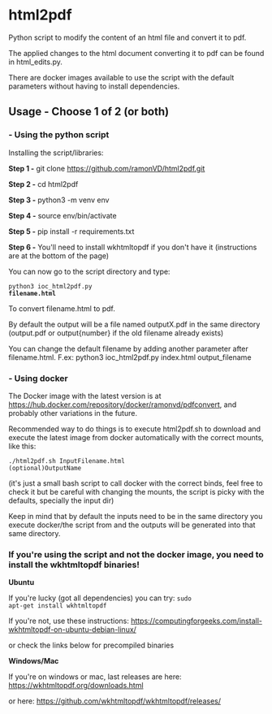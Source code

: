 # html2pdf
Python script to modify the content of an html file and convert it to pdf. 

The applied changes to the html document converting it to pdf can be found in html_edits.py.

There are docker images available to use the script with the default parameters without having to install dependencies.

## Usage - Choose 1 of 2 (or both)

### - Using the python script

Installing the script/libraries:

**Step 1 -** git clone https://github.com/ramonVD/html2pdf.git

**Step 2 -** cd html2pdf

**Step 3 -** python3 -m venv env

**Step 4 -** source env/bin/activate

**Step 5 -** pip install -r requirements.txt

**Step 6 -** You'll need to install wkhtmltopdf if you don't have it (instructions are at the bottom of the page)

You can now go to the script directory and type:

<code>python3 ioc_html2pdf.py **filename.html**</code>

To convert filename.html to pdf.

By default the output will be a file named outputX.pdf in the same directory (output.pdf or output{number} if the old filename already exists)

You can change the default filename by adding another parameter after filename.html. F.ex: python3 ioc_html2pdf.py index.html output_filename


### - Using docker
The Docker image with the latest version is at https://hub.docker.com/repository/docker/ramonvd/pdfconvert, and probably other variations in the future.

Recommended way to do things is to execute html2pdf.sh to download and execute the latest image from docker automatically with the correct mounts, like this:

<code>./html2pdf.sh InputFilename.html (optional)OutputName</code>

(it's just a small bash script to call docker with the correct binds, feel free to check it but be careful with changing the mounts, the script is picky with the defaults, specially the input dir)

Keep in mind that by default the inputs need to be in the same directory you execute docker/the script from and the outputs will be generated into that same directory.


### If you're using the script and not the docker image, you need to install the wkhtmltopdf binaries!

**Ubuntu**

If you're lucky (got all dependencies) you can try: <code>sudo apt-get install wkhtmltopdf</code>

If you're not, use these instructions: https://computingforgeeks.com/install-wkhtmltopdf-on-ubuntu-debian-linux/

or check the links below for precompiled binaries

**Windows/Mac**

If you're on windows or mac, last releases are here: 
https://wkhtmltopdf.org/downloads.html 

or here: https://github.com/wkhtmltopdf/wkhtmltopdf/releases/
